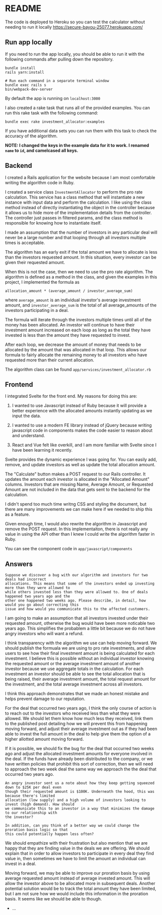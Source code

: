 # README

The code is deployed to Heroku so you can test the calculator without needing to run it locally
https://secure-bayou-25077.herokuapp.com/

## Run app locally

If you need to run the app locally, you should be able to run it with the following commands after pulling down the repository.

```
bundle install
rails yarn:install 

# Run each command in a separate terminal window
bundle exec rails s
bin/webpack-dev-server
```

By default the app is running on `localhost:3000`

I also created a rake task that runs all of the provided examples. You can run this rake task with the following command:

`bundle exec rake investment_allocator:examples`

If you have additional data sets you can run them with this task to check the accuracy of the algorithm.

**NOTE: I changed the keys in the example data for it to work. I renamed `name` to `id`, and camelcased all keys.**

## Backend
I created a Rails application for the website because I am most comfortable writing the algorithm code in Ruby.

I created a service class `InvestmentAllocator` to perform the pro rate calculation. This service has a class method that will instantiate a new instance with input data and perform the calculation. I like using the class method instead of directly instantiating the object in the controller because it allows us to hide more of the implementation details from the controller. The controller just passes in filtered params, and the class method is responsible for knowing how to instantiate itself.

I made an assumption that the number of investors in any particular deal will never be a large number and that looping through all investors multiple times is acceptable.

The algorithm has an early exit if the total amount we have to allocate is less than the investors requested amount. In this situation, every investor can be given their requested amount.

When this is not the case, then we need to use the pro rate algorithm. The algorithm is defined as a method in the class, and given the examples in this project, I implemented the formula as

`allocation_amount * (average_amount / investor_average_sum)`

where `average_amount` is an individual investor's average investment amount, and `investor_average_sum` is the total of all average_amounts of the investors participating in a deal.

The formula will iterate through the investors multiple times until all of the money has been allocated. An investor will continue to have their investment amount increased on each loop as long as the total they have invested is less than the amount they have requested to invest.

After each loop, we decrease the amount of money that needs to be allocated by the amount that was allocated in that loop. This allows our formula to fairly allocate the remaining money to all investors who have requested more than their current allocation.

The algorithm class can be found `app/services/investment_allocator.rb`

## Frontend

I integrated Svelte for the front end. My reasons for doing this are:

1. I wanted to use Javascript instead of Ruby because it will provide a better experience with the allocated amounts instantly updating as we input the data.

2. I wanted to use a modern FE library instead of jQuery because writing javascript code in components makes the code easier to reason about and understand.

3. React and Vue felt like overkill, and I am more familiar with Svelte since I have been learning it recently.

Svelte provides the dynamic experience I was going for. You can easily add, remove, and update investors as well as update the total allocation amount.

The "Calculate" button makes a POST request to our Rails controller. It updates the amount each investor is allocated in the "Allocated Amount" columns. Investors that are missing Name, Average Amount, or Requested Amount are not included in the data that gets sent to the backend for the calculation.

I didn't spend too much time writng CSS and styling the document, but there are many improvements we can make here if we needed to ship this as a feature.

Given enough time, I would also rewrite the algorithm in Javascript and remove the POST request. In this implementaiton, there is not really any value in using the API other than I knew I could write the algorithm faster in Ruby.

You can see the component code in `app/javascript/components`
## Answers

```
Suppose we discover a bug with our algorithm and investors for two deals had incorrect
allocations. This means that some of the investors ended up investing more than they were allowed to
while others invested less than they were allowed to. One of deals happened two years ago and the
other one happened two weeks ago. Please describe, in detail, how would you go about correcting this
issue and how would you communicate this to the affected customers.
```

I am going to make an assumption that all investors invested under their requested amount, otherwise the bug would have been more noticable two years ago. This simplifies the probablem a little bit because we do not have angry investors who will want a refund.

I think transparency with the algorithm we use can help moving forward. We should publish the formuala we are using to pro rate investments, and allow users to see how their final investment amount is being calculated for each investment. I believe this is possible without an individual investor knowing the requested amount or the average investment amount of another investor because we use aggregate totals in the calculation. For each investment an investor should be able to see the total allocation that is being raised, their average investment amount, the total request amount for the investment, and the total average investment across all investors.

I think this approach demonstrates that we made an honest mistake and helps prevent damage to our reputation.

For the deal that occurred two years ago, I think the only course of action is to reach out to the investors who received less than what they were allowed. We should let them know how much less they received, link them to the published post detailing how we will prevent this from happening moving forward, and adjust their average investment out as if they had been able to invest the full amount in the deal to help give them the option of a higher allotted amount moving forward.

If it is possible, we should fix the bug for the deal that occurred two weeks ago and adjust the allocated investment amounts for everyone involved in the deal. If the funds have already been distributed to the company, or we have written policies that prohibit this sort of correction, then we will need to approach the two week deal the same way we approach the the deal that occurred two years ago.

```
An angry investor sent us a note about how they keep getting squeezed down to $25K per deal even
though their requested amount is $100K. Underneath the hood, this was because there's limited
allocation (low supply) and a high volume of investors looking to invest (high demand). How should
we communicate this to an investor in a way that minimizes the damage to our relationship with
the investor?

In addition, can you think of a better way we could change the proration basis logic so that
this could potentially happen less often?
```

We should empathize with their frustration but also mention that we are happy that they are finding value in the deals we are offering. We should explain that in order to allow investors to participate in every deal they find value in, then sometimes we have to limit the amount an individual can invest in a deal.

Moving forward, we may be able to improve our proration basis by using average requested amount instead of average invested amount. This will allow the investor above to be allocated more in subsequent deals. Another potential solution would be to track the total amount they have been limited, but I am not sure how we would include this information in the proration basis. It seems like we should be able to though.
* ...

